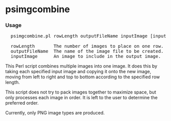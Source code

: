 # psimgcombine

### Usage
<pre>
  psimgcombine.pl rowLength outputFileName inputImage [inputImage...]

  rowLength       The number of images to place on one row.
  outputFileName  The name of the image file to be created.
  inputImage      An image to include in the output image.
</pre>

This Perl script combines multiple images into one image. It does this by 
taking each specified input image and copying it onto the new image, moving 
from left to right and top to bottom according to the specified row length.

This script does not try to pack images together to maximize space, but only
processes each image in order. It is left to the user to determine the preferred 
order.

Currently, only PNG image types are produced.
